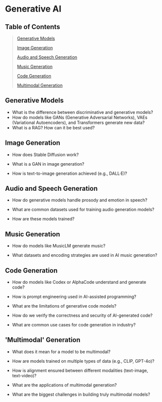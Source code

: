 # Generative AI
## Table of Contents
>[Generative Models](#generative-models)   
>
>[Image Generation](#image-generation) 
>
>[Audio and Speech Generation](#audio-and-speech-generation)  
>
>[Music Generation](#music-generation)  
>
>[Code Generation](#code-generation)  
>
>[Multimodal Generation](#multimodal-generation)  

## Generative Models
- What is the difference between discriminative and generative models?
- How do models like GANs (Generative Adversarial Networks), VAEs (Variational Autoencoders), and Transformers generate new data?
- What is a RAG? How can it be best used?

## Image Generation
- How does Stable Diffusion work?

- What is a GAN in image generation?
- How is text-to-image generation achieved (e.g., DALL·E)?

## Audio and Speech Generation
- How do generative models handle prosody and emotion in speech?

- What are common datasets used for training audio generation models?
- How are these models trained?

## Music Generation
- How do models like MusicLM generate music?

- What datasets and encoding strategies are used in AI music generation?

## Code Generation
- How do models like Codex or AlphaCode understand and generate code?

- How is prompt engineering used in AI-assisted programming?
- What are the limitations of generative code models?
- How do we verify the correctness and security of AI-generated code?
- What are common use cases for code generation in industry?

## 'Multimodal' Generation
- What does it mean for a model to be multimodal?

- How are models trained on multiple types of data (e.g., CLIP, GPT-4o)?
- How is alignment ensured between different modalities (text-image, text-video)?
- What are the applications of multimodal generation?
- What are the biggest challenges in building truly multimodal models?
